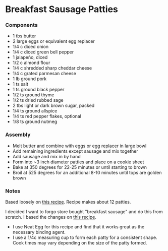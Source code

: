 # Breakfast Sausage Patties

### Components

* 1 tbs butter
* 2 large eggs or equivalent egg replacer
* 1/4 c diced onion
* 1/4 c diced green bell pepper
* 1 jalapeño, diced
* 1/2 c almond flour
* 1/4 c shredded sharp cheddar cheese
* 1/4 c grated parmesan cheese
* 1 lb ground pork
* 1 ts salt
* 1 ts ground black pepper
* 1/2 ts ground thyme
* 1/2 ts dried rubbed sage
* 2 tbs light or dark brown sugar, packed
* 1/4 ts ground allspice
* 1/4 ts red pepper flakes, optional
* 1/8 ts ground nutmeg


### Assembly
* Melt butter and combine with eggs or egg replacer in large bowl
* Add remaining ingredients except sausage and mix together
* Add sausage and mix in by hand
* Form into ~3 inch diameter patties and place on a cookie sheet
* Bake at 350 degrees for 22-25 minutes or until starting to brown
* Broil at 525 degrees for an additional 8-10 minutes until tops are golden brown

### Notes
Based loosely on [this recipe](http://www.travelinglowcarb.com/5068/low-carb-sausage-biscuit-recipe/).
Recipe makes about 12 patties.

I decided I want to forgo store bought "breakfast sausage" and do this from scratch. I based the changes on [this recipe](https://www.thespruce.com/homemade-pork-breakfast-sausage-3060593).

* I use Neat Egg for this recipe and find that it works great as the necessary binding agent.
* I use a 1/4c measuring cup to form each patty for a consistent shape. Cook times may vary depending on the size of the patty formed.
